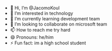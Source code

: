 - 👋 Hi, I’m @JacomoKoul
- 👀 I’m interested in technology
- 🌱 I’m currently learning development team
- 💞️ I’m looking to collaborate on microsoft team
- 📫 How to reach me try hard
- 😄 Pronouns: he/him
- ⚡ Fun fact: im a high school student

<!---
JacomoKoul/JacomoKoul is a ✨ special ✨ repository because its `README.md` (this file) appears on your GitHub profile.
You can click the Preview link to take a look at your changes.
--->
